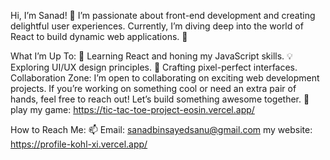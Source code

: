 Hi, I’m Sanad! 👋
I’m passionate about front-end development and creating delightful user experiences. Currently, I’m diving deep into the world of React to build dynamic web applications. 🚀

What I’m Up To:
🌱 Learning React and honing my JavaScript skills.
💡 Exploring UI/UX design principles.
🎨 Crafting pixel-perfect interfaces.
Collaboration Zone:
I’m open to collaborating on exciting web development projects. If you’re working on something cool or need an extra pair of hands, feel free to reach out! Let’s build something awesome together. 🤝
play my game: https://tic-tac-toe-project-eosin.vercel.app/

How to Reach Me:
📫 Email: sanadbinsayedsanu@gmail.com 
my website:
https://profile-kohl-xi.vercel.app/
